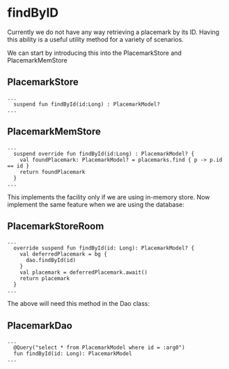 # findByID

Currently we do not have any way retrieving a placemark by its ID. Having this ability is a useful utility method for a variety of scenarios.

We can start by introducing this into the PlacemarkStore and PlacemarkMemStore

## PlacemarkStore

~~~
...
  suspend fun findById(id:Long) : PlacemarkModel?
...  
~~~


## PlacemarkMemStore

~~~
...
  suspend override fun findById(id:Long) : PlacemarkModel? {
    val foundPlacemark: PlacemarkModel? = placemarks.find { p -> p.id == id }
    return foundPlacemark
  }
...  
~~~


This implements the facility only if we are using in-memory store. Now implement the same feature when we are using the database:


## PlacemarkStoreRoom

~~~
...
  override suspend fun findById(id: Long): PlacemarkModel? {
    val deferredPlacemark = bg {
      dao.findById(id)
    }
    val placemark = deferredPlacemark.await()
    return placemark
  }
...
~~~

The above will need this method in the Dao class:

## PlacemarkDao

~~~
...
  @Query("select * from PlacemarkModel where id = :arg0")
  fun findById(id: Long): PlacemarkModel
...
~~~

